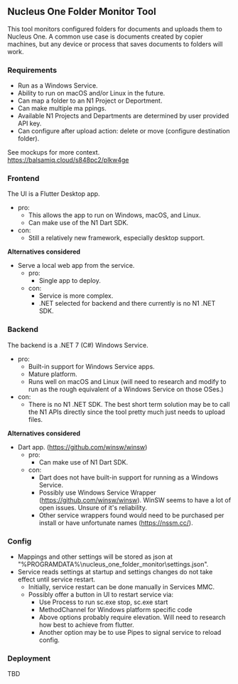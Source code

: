## Nucleus One Folder Monitor Tool
This tool monitors configured folders for documents and uploads them to Nucleus
One. A common use case is documents created by copier machines, but any device
or process that saves documents to folders will work.

### Requirements
- Run as a Windows Service.
- Ability to run on macOS and/or Linux in the future.
- Can map a folder to an N1 Project or Deportment.
- Can make multiple ma  ppings.
- Available N1 Projects and Departments are determined by user provided API key.
- Can configure after upload action: delete or move (configure destination
  folder).

See mockups for more context.<br>
https://balsamiq.cloud/s848pc2/plkw4ge

### Frontend
The UI is a Flutter Desktop app.

- pro:
  - This allows the app to run on Windows, macOS, and Linux.
  - Can make use of the N1 Dart SDK.
- con:
  - Still a relatively new framework, especially desktop support.

**Alternatives considered**
- Serve a local web app from the service.
  - pro:
    - Single app to deploy.
  - con:
    - Service is more complex.
    - .NET selected for backend and there currently is no N1 .NET SDK.

### Backend
The backend is a .NET 7 (C#) Windows Service.

- pro:
  - Built-in support for Windows Service apps.
  - Mature platform.
  - Runs well on macOS and Linux (will need to research and modify to run as the
    rough equivalent of a Windows Service on those OSes.)
- con:
  - There is no N1 .NET SDK. The best short term solution may be to call the N1
    APIs directly since the tool pretty much just needs to upload files.

**Alternatives considered**
- Dart app.
  (https://github.com/winsw/winsw)
  - pro:
    - Can make use of N1 Dart SDK.
  - con:
    - Dart does not have built-in support for running as a Windows Service.
    - Possibly use Windows Service Wrapper (https://github.com/winsw/winsw).
      WinSW seems to have a lot of open issues. Unsure of it's reliability.
    - Other service wrappers found would need to be purchased per install or
      have unfortunate names (https://nssm.cc/).

### Config
- Mappings and other settings will be stored as json at
  "%PROGRAMDATA%\nucleus_one_folder_monitor\settings.json".
- Service reads settings at startup and settings changes do not take effect
  until service restart.
  - Initially, service restart can be done manually in Services MMC.
  - Possibly offer a button in UI to restart service via:
    - Use Process to run sc.exe stop, sc.exe start
    - MethodChannel for Windows platform specific code
    - Above options probably require elevation. Will need to research how best
      to achieve from flutter.
    - Another option may be to use Pipes to signal service to reload config.

### Deployment
TBD
